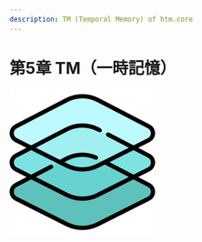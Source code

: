 ```yaml
---
description: TM (Temporal Memory) of htm.core
---
```


# 第5章 TM（一時記憶）

![Chapter-5](../.gitbook/assets/electronics.png)

